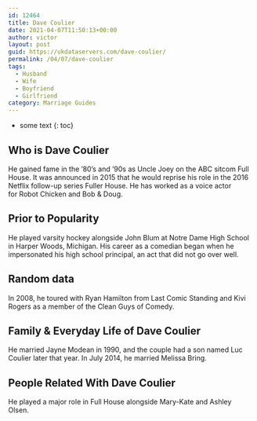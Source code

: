 ```yaml
---
id: 12464
title: Dave Coulier
date: 2021-04-07T11:50:13+00:00
author: victor
layout: post
guid: https://ukdataservers.com/dave-coulier/
permalink: /04/07/dave-coulier
tags:
  - Husband
  - Wife
  - Boyfriend
  - Girlfriend
category: Marriage Guides
---
```


* some text
{: toc}


## Who is Dave Coulier



He gained fame in the &#8217;80&#8217;s and &#8217;90s as Uncle Joey on the ABC sitcom Full House. It was announced in 2015 that he would reprise his role in the 2016 Netflix follow-up series Fuller House. He has worked as a voice actor for Robot Chicken and Bob & Doug. 

                
                
                
## Prior to Popularity



He played varsity hockey alongside John Blum at Notre Dame High School in Harper Woods, Michigan. His career as a comedian began when he impersonated his high school principal, an act that did not go over well. 

                
                
                
## Random data



In 2008, he toured with Ryan Hamilton from Last Comic Standing and Kivi Rogers as a member of the Clean Guys of Comedy. 

                
                
                
## Family & Everyday Life of Dave Coulier



He married Jayne Modean in 1990, and the couple had a son named Luc Coulier later that year. In July 2014, he married Melissa Bring. 

                
                
                
## People Related With Dave Coulier



He played a major role in Full House alongside Mary-Kate and Ashley Olsen. 

                
              
            
          
          
          